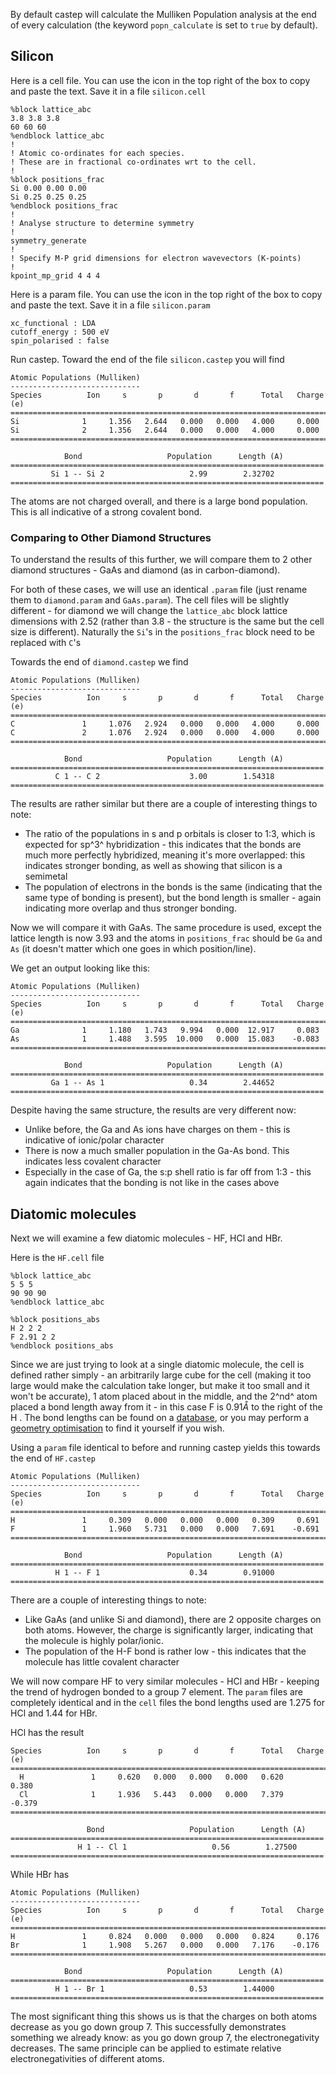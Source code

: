 
By default castep will calculate the Mulliken Population analysis at the end of every calculation (the keyword `popn_calculate` is set to `true` by default).

## Silicon

Here is a cell file. You can use the icon in the top right of the box to copy and paste the text. Save it in a file `silicon.cell`

```
%block lattice_abc
3.8 3.8 3.8
60 60 60
%endblock lattice_abc
!
! Atomic co-ordinates for each species.
! These are in fractional co-ordinates wrt to the cell.
!
%block positions_frac
Si 0.00 0.00 0.00
Si 0.25 0.25 0.25
%endblock positions_frac
!
! Analyse structure to determine symmetry
!
symmetry_generate
!
! Specify M-P grid dimensions for electron wavevectors (K-points)
!
kpoint_mp_grid 4 4 4

```

Here is a param file. You can use the icon in the top right of the box to copy and paste the text. Save it in a file `silicon.param`

```
xc_functional : LDA
cutoff_energy : 500 eV
spin_polarised : false
```

Run castep. Toward the end of the file `silicon.castep` you will find


```
Atomic Populations (Mulliken)
-----------------------------
Species          Ion     s       p       d       f      Total   Charge (e)
==========================================================================
Si              1     1.356   2.644   0.000   0.000   4.000     0.000
Si              2     1.356   2.644   0.000   0.000   4.000     0.000
==========================================================================

            Bond                   Population      Length (A)
======================================================================
         Si 1 -- Si 2                   2.99        2.32702
======================================================================
```
The atoms are not charged overall, and there is a large bond population. This is all indicative of a strong covalent bond.

### Comparing to Other Diamond Structures

To understand the results of this further, we will compare them to 2 other diamond structures - GaAs and diamond (as in carbon-diamond).

For both of these cases, we will use an identical `.param` file (just rename them to `diamond.param` and `GaAs.param`). The cell files will be slightly different - for diamond we will change the `lattice_abc` block lattice dimensions with 2.52 (rather than 3.8 - the structure is the same but the cell size is different). Naturally the `Si`'s in the `positions_frac` block need to be replaced with `C`'s

Towards the end of `diamond.castep` we find

```
Atomic Populations (Mulliken)
-----------------------------
Species          Ion     s       p       d       f      Total   Charge (e)
==========================================================================
C               1     1.076   2.924   0.000   0.000   4.000     0.000
C               2     1.076   2.924   0.000   0.000   4.000     0.000
==========================================================================

            Bond                   Population      Length (A)
======================================================================
          C 1 -- C 2                    3.00        1.54318
======================================================================
```
The results are rather similar but there are a couple of interesting things to note:

- The ratio of the populations in s and p orbitals is closer to 1:3, which is expected for sp^3^ hybridization - this indicates that the bonds are much more perfectly hybridized, meaning it's more overlapped: this indicates stronger bonding, as well as showing that silicon is a semimetal
- The population of electrons in the bonds is the same (indicating that the same type of bonding is present), but the bond length is smaller - again indicating more overlap and thus stronger bonding.

Now we will compare it with GaAs. The same procedure is used, except the lattice length is now 3.93 and the atoms in `positions_frac` should be `Ga` and `As` (it doesn't matter which one goes in which position/line).

We get an output looking like this:

```
Atomic Populations (Mulliken)
-----------------------------
Species          Ion     s       p       d       f      Total   Charge (e)
==========================================================================
Ga              1     1.180   1.743   9.994   0.000  12.917     0.083
As              1     1.488   3.595  10.000   0.000  15.083    -0.083
==========================================================================

            Bond                   Population      Length (A)
======================================================================
         Ga 1 -- As 1                   0.34        2.44652
======================================================================
```

Despite having the same structure, the results are very different now:

- Unlike before, the Ga and As ions have charges on them - this is indicative of ionic/polar character
- There is now a much smaller population in the Ga-As bond. This indicates less covalent character
- Especially in the case of Ga, the s:p shell ratio is far off from 1:3 - this again indicates that the bonding is not like in the cases above

## Diatomic molecules

Next we will examine a few diatomic molecules - HF, HCl and HBr.

Here is the `HF.cell` file

```
%block lattice_abc
5 5 5
90 90 90
%endblock lattice_abc

%block positions_abs
H 2 2 2
F 2.91 2 2
%endblock positions_abs
```

Since we are just trying to look at a single diatomic molecule, the cell is defined rather simply - an arbitrarily large cube for the cell (making it too large would make the calculation take longer, but make it too small and it won't be accurate), 1 atom placed about in the middle, and the 2^nd^ atom placed a bond length away from it - in this case F is $0.91 \mathring{A}$ to the right of the H . The bond lengths can be found on a [database](https://cccbdb.nist.gov/), or you may perform a [geometry optimisation](../../..//documentation/Geometry_Optimisation/overview) to find it yourself if you wish.

Using a `param` file identical to before and running castep yields this towards the end of `HF.castep`

```
Atomic Populations (Mulliken)
-----------------------------
Species          Ion     s       p       d       f      Total   Charge (e)
==========================================================================
H               1     0.309   0.000   0.000   0.000   0.309     0.691
F               1     1.960   5.731   0.000   0.000   7.691    -0.691
==========================================================================

            Bond                   Population      Length (A)
======================================================================
          H 1 -- F 1                    0.34        0.91000
======================================================================
```
There are a couple of interesting things to note:

- Like GaAs (and unlike Si and diamond), there are 2 opposite charges on both atoms. However, the charge is significantly larger, indicating that the molecule is highly polar/ionic.
- The population of the H-F bond is rather low - this indicates that the molecule has little covalent character

We will now compare HF to very similar molecules - HCl and HBr - keeping the trend of hydrogen bonded to a group 7 element. The `param` files are completely identical and in the `cell` files the bond lengths used are 1.275 for HCl and 1.44 for HBr.

HCl has the result

```
Species          Ion     s       p       d       f      Total   Charge (e)
==========================================================================
  H               1     0.620   0.000   0.000   0.000   0.620     0.380
  Cl              1     1.936   5.443   0.000   0.000   7.379    -0.379
==========================================================================

                 Bond                   Population      Length (A)
======================================================================
               H 1 -- Cl 1                   0.56        1.27500
======================================================================
```

While HBr has

```
Atomic Populations (Mulliken)
-----------------------------
Species          Ion     s       p       d       f      Total   Charge (e)
==========================================================================
H               1     0.824   0.000   0.000   0.000   0.824     0.176
Br              1     1.908   5.267   0.000   0.000   7.176    -0.176
==========================================================================

            Bond                   Population      Length (A)
======================================================================
          H 1 -- Br 1                   0.53        1.44000
======================================================================
```
The most significant thing this shows us is that the charges on both atoms decrease as you go down group 7. This successfully demonstrates something we already know: as you go down group 7, the electronegativity decreases. The same principle can be applied to estimate relative electronegativities of different atoms.
